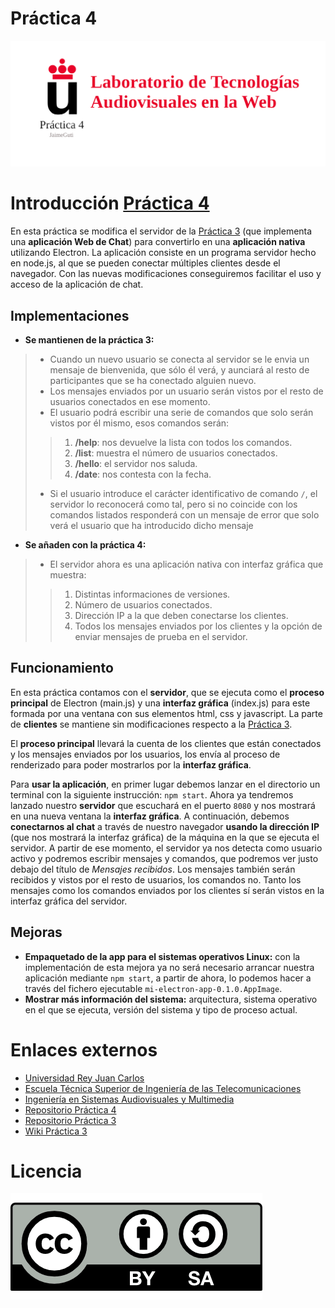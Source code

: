  # Práctica 4
 ![Portada P4](https://github.com/JaimeGuti/2020-2021-LTAW-Practicas/blob/main/P4/Portada_P4.png)

# Introducción [Práctica 4](https://github.com/JaimeGuti/2020-2021-LTAW-Practicas/tree/main/P4)

En esta práctica se modifica el servidor de la [Práctica 3](https://github.com/JaimeGuti/2020-2021-LTAW-Practicas/tree/main/P3) (que implementa una **aplicación Web de Chat**) para convertirlo en una **aplicación nativa** utilizando Electron.
La aplicación consiste en un programa servidor hecho en node.js, al que se pueden conectar múltiples clientes desde el navegador. Con las nuevas modificaciones conseguiremos facilitar el uso y acceso de la aplicación de chat. 

## Implementaciones
* **Se mantienen de la práctica 3:**
> * Cuando un nuevo usuario se conecta al servidor se le envia un mensaje de bienvenida, que sólo él verá, y aunciará al resto de participantes que se ha conectado alguien nuevo.
> * Los mensajes enviados por un usuario serán vistos por el resto de usuarios conectados en ese momento.
> * El usuario podrá escribir una serie de comandos que solo serán vistos por él mismo, esos comandos serán:
> > 1. **/help**: nos devuelve la lista con todos los comandos.
> > 2. **/list**: muestra el número de usuarios conectados.
> > 3. **/hello**: el servidor nos saluda.
> > 4. **/date**: nos contesta con la fecha.
> * Si el usuario introduce el carácter identificativo de comando `/`, el servidor lo reconocerá como tal, pero si no coincide con los comandos listados responderá con un mensaje de error que solo verá el usuario que ha introducido dicho mensaje
* **Se añaden con la práctica 4:**
> * El servidor ahora es una aplicación nativa con interfaz gráfica que muestra:
> > 1. Distintas informaciones de versiones.
> > 2. Número de usuarios conectados.
> > 3. Dirección IP a la que deben conectarse los clientes.
> > 4. Todos los mensajes enviados por los clientes y la opción de enviar mensajes de prueba en el servidor.

##  Funcionamiento

En esta práctica contamos con el **servidor**, que se ejecuta como el **proceso principal** de Electron (main.js) y una **interfaz gráfica** (index.js) para este formada por una ventana con sus elementos html, css y javascript. La parte de **clientes** se mantiene sin modificaciones respecto a la [Práctica 3](https://github.com/JaimeGuti/2020-2021-LTAW-Practicas/wiki/Práctica-3).

El **proceso principal** llevará la cuenta de los clientes que están conectados y los mensajes enviados por los usuarios, los envía al proceso de renderizado para poder mostrarlos por la **interfaz gráfica**.

Para **usar la aplicación**, en primer lugar debemos lanzar en el directorio un terminal con la siguiente instrucción:
`npm start`. 
Ahora ya tendremos lanzado nuestro **servidor** que escuchará en el puerto `8080` y nos mostrará en una nueva ventana la **interfaz gráfica**.
A continuación, debemos **conectarnos al chat** a través de nuestro navegador **usando la dirección IP** (que nos mostrará la interfaz gráfica) de la máquina en la que se ejecuta el servidor. A partir de ese momento, el servidor ya nos detecta como usuario activo y podremos escribir mensajes y comandos, que podremos ver justo debajo del título de _Mensajes recibidos_. Los mensajes también serán recibidos y vistos por el resto de usuarios, los comandos no. Tanto los mensajes como los comandos enviados por los clientes sí serán vistos en la interfaz gráfica del servidor.


##  Mejoras
* **Empaquetado de la app para el sistemas operativos Linux:** con la implementación de esta mejora ya no será necesario arrancar nuestra aplicación mediante `npm start`, a partir de ahora, lo podemos hacer a través del fichero ejecutable `mi-electron-app-0.1.0.AppImage`.
* **Mostrar más información del sistema:** arquitectura, sistema operativo en el que se ejecuta, versión del sistema y tipo de proceso actual.

# Enlaces externos
* [Universidad Rey Juan Carlos](https://www.urjc.es/)
* [Escuela Técnica Superior de Ingeniería de las Telecomunicaciones](https://www.urjc.es/universidad/facultades/escuela-tecnica-superior-de-ingenieria-de-las-telecomunicaciones)
* [Ingeniería en Sistemas Audiovisuales y Multimedia](https://www.urjc.es/estudios/grado/637-ingenieria-en-sistemas-audiovisuales-y-multimedia)
* [Repositorio Práctica 4](https://github.com/JaimeGuti/2020-2021-LTAW-Practicas/tree/main/P4)
* [Repositorio Práctica 3](https://github.com/JaimeGuti/2020-2021-LTAW-Practicas/tree/main/P3)
* [Wiki Práctica 3](https://github.com/JaimeGuti/2020-2021-LTAW-Practicas/wiki/Práctica-3)


# Licencia
![attribution share alike creative commons license](https://github.com/JaimeGuti/2020-2021-LTAW-Practicas/blob/main/P0/attribution-share-alike-creative-commons-license.png?raw=true)
